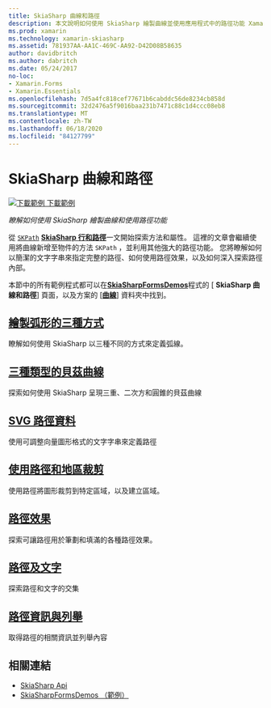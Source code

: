 ```yaml
---
title: SkiaSharp 曲線和路徑
description: 本文說明如何使用 SkiaSharp 繪製曲線並使用應用程式中的路徑功能 Xamarin.Forms ，並以範例程式碼示範這項操作。
ms.prod: xamarin
ms.technology: xamarin-skiasharp
ms.assetid: 781937AA-AA1C-469C-AA92-D42D08B58635
author: davidbritch
ms.author: dabritch
ms.date: 05/24/2017
no-loc:
- Xamarin.Forms
- Xamarin.Essentials
ms.openlocfilehash: 7d5a4fc818cef77671b6cabddc56de8234cb858d
ms.sourcegitcommit: 32d2476a5f9016baa231b7471c88c1d4ccc08eb8
ms.translationtype: MT
ms.contentlocale: zh-TW
ms.lasthandoff: 06/18/2020
ms.locfileid: "84127799"
---
```

# <a name="skiasharp-curves-and-paths"></a>SkiaSharp 曲線和路徑

[![下載範例 ](~/media/shared/download.png) 下載範例](https://docs.microsoft.com/samples/xamarin/xamarin-forms-samples/skiasharpforms-demos)

_瞭解如何使用 SkiaSharp 繪製曲線和使用路徑功能_

從 [`SKPath`](xref:SkiaSharp.SKPath) [**SkiaSharp 行和路徑**](../paths/index.md)一文開始探索方法和屬性。 這裡的文章會繼續使用將曲線新增至物件的方法 `SKPath` ，並利用其他強大的路徑功能。 您將瞭解如何以簡潔的文字字串來指定完整的路徑、如何使用路徑效果，以及如何深入探索路徑內部。

本節中的所有範例程式都可以在[**SkiaSharpFormsDemos**](https://docs.microsoft.com/samples/xamarin/xamarin-forms-samples/skiasharpforms-demos)程式的 [ **SkiaSharp 曲線和路徑**] 頁面，以及方案的 [[**曲線**](https://github.com/xamarin/xamarin-forms-samples/tree/master/SkiaSharpForms/Demos/Demos/SkiaSharpFormsDemos/Curves)] 資料夾中找到。

## <a name="three-ways-to-draw-an-arc"></a>[繪製弧形的三種方式](arcs.md)

瞭解如何使用 SkiaSharp 以三種不同的方式來定義弧線。

## <a name="three-types-of-bzier-curves"></a>[三種類型的貝茲曲線](beziers.md)

探索如何使用 SkiaSharp 呈現三重、二次方和圓錐的貝茲曲線

## <a name="svg-path-data"></a>[SVG 路徑資料](path-data.md)

使用可調整向量圖形格式的文字字串來定義路徑

## <a name="clipping-with-paths-and-regions"></a>[使用路徑和地區裁剪](clipping.md)

使用路徑將圖形裁剪到特定區域，以及建立區域。

## <a name="path-effects"></a>[路徑效果](effects.md)

探索可讓路徑用於筆劃和填滿的各種路徑效果。

## <a name="paths-and-text"></a>[路徑及文字](text-paths.md)

探索路徑和文字的交集

## <a name="path-information-and-enumeration"></a>[路徑資訊與列舉](information.md)

取得路徑的相關資訊並列舉內容

## <a name="related-links"></a>相關連結

- [SkiaSharp Api](https://docs.microsoft.com/dotnet/api/skiasharp)
- [SkiaSharpFormsDemos （範例）](https://docs.microsoft.com/samples/xamarin/xamarin-forms-samples/skiasharpforms-demos)
